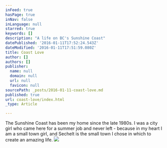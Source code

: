 ```yaml
---
inFeed: true
hasPage: true
inNav: false
inLanguage: null
starred: true
keywords: []
description: "A life on BC's Sunshine Coast"
datePublished: '2016-01-11T17:52:24.543Z'
dateModified: '2016-01-11T17:51:59.080Z'
title: Coast Love
author: []
authors: []
publisher:
  name: null
  domain: null
  url: null
  favicon: null
sourcePath: _posts/2016-01-11-coast-love.md
published: true
url: coast-love/index.html
_type: Article

---
```

The Sunshine Coast has been my home since the late 1980s. I was a city girl who came here for a summer job and never left - because in my heart I am a small town girl, and Sechelt is the small town I chose in which to create an amazing life.
![](https://the-grid-user-content.s3-us-west-2.amazonaws.com/3d4f8e6f-fec1-40a4-b66e-8a15f5c6b063.jpg)
